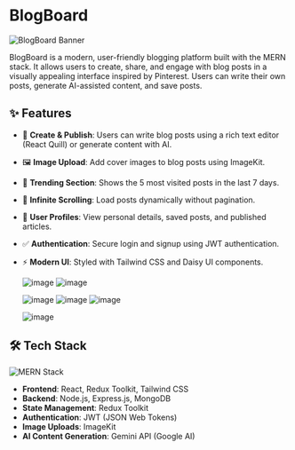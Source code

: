 # BlogBoard

![BlogBoard Banner](path/to/banner-image.png)

BlogBoard is a modern, user-friendly blogging platform built with the MERN stack. It allows users to create, share, and engage with blog posts in a visually appealing interface inspired by Pinterest. Users can write their own posts, generate AI-assisted content, and save posts.

## ✨ Features

- 📝 **Create & Publish**: Users can write blog posts using a rich text editor (React Quill) or generate content with AI.
- 🖼 **Image Upload**: Add cover images to blog posts using ImageKit.
- 📌 **Trending Section**: Shows the 5 most visited posts in the last 7 days.
- 🔄 **Infinite Scrolling**: Load posts dynamically without pagination.
- 👤 **User Profiles**: View personal details, saved posts, and published articles.
- ✅ **Authentication**: Secure login and signup using JWT authentication.
- ⚡ **Modern UI**: Styled with Tailwind CSS and Daisy UI components.

  ![image](https://github.com/user-attachments/assets/9bb298e8-768c-40c3-a75b-c9295e8f1284)
  ![image](https://github.com/user-attachments/assets/66af94d5-19a1-4099-9aa0-cb59be29dfc8)


  ![image](https://github.com/user-attachments/assets/87438238-72a9-4769-b596-27db6b6f8e30)
  ![image](https://github.com/user-attachments/assets/5486c39f-d084-4fb6-9781-778c730909ee)
  ![image](https://github.com/user-attachments/assets/c7eb2a70-a36a-429c-aba4-5035827be69d)


  ![image](https://github.com/user-attachments/assets/d6a3ccf1-f664-46e9-b541-b04f0c1ff07d)


## 🛠 Tech Stack

![MERN Stack](path/to/mern-stack-image.png)

- **Frontend**: React, Redux Toolkit, Tailwind CSS
- **Backend**: Node.js, Express.js, MongoDB
- **State Management**: Redux Toolkit
- **Authentication**: JWT (JSON Web Tokens)
- **Image Uploads**: ImageKit
- **AI Content Generation**: Gemini API (Google AI)

